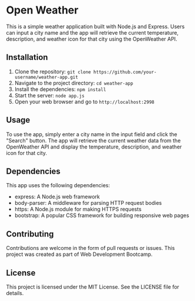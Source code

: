 # Open Weather

This is a simple weather application built with Node.js and Express. Users can input a city name and the app will retrieve the current temperature, description, and weather icon for that city using the OpenWeather API.

## Installation

1. Clone the repository: `git clone https://github.com/your-username/weather-app.git`
2. Navigate to the project directory: `cd weather-app`
3. Install the dependencies: `npm install`
4. Start the server: `node app.js`
5. Open your web browser and go to `http://localhost:2998`

## Usage
To use the app, simply enter a city name in the input field and click the "Search" button. The app will retrieve the current weather data from the OpenWeather API and display the temperature, description, and weather icon for that city.

## Dependencies

This app uses the following dependencies:
- express: A Node.js web framework
- body-parser: A middleware for parsing HTTP request bodies
- https: A Node.js module for making HTTPS requests
- bootstrap: A popular CSS framework for building responsive web pages

## Contributing
Contributions are welcome in the form of pull requests or issues.
This project was created as part of Web Development Bootcamp. 

## License
This project is licensed under the MIT License. See the LICENSE file for details.
